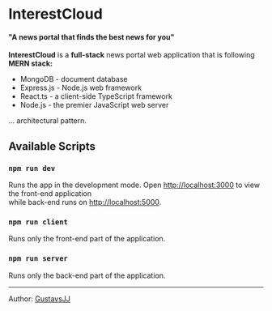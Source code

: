 # InterestCloud

#### "A news portal that finds the best news for you"

**InterestCloud** is a **full-stack** news portal web application that is following **MERN stack:**

- MongoDB - document database
- Express.js - Node.js web framework
- React.ts - a client-side TypeScript framework
- Node.js - the premier JavaScript web server

 ... architectural pattern.

## Available Scripts

### `npm run dev`

Runs the app in the development mode.
Open [http://localhost:3000](http://localhost:3000) to view the front-end application \
while back-end runs on [http://localhost:5000](http://localhost:5000).

### `npm run client`

Runs only the front-end part of the application.

### `npm run server`

Runs only the back-end part of the application.

----

Author: [GustavsJJ]

[GustavsJJ]: <https://github.com/GustavsJJ>
